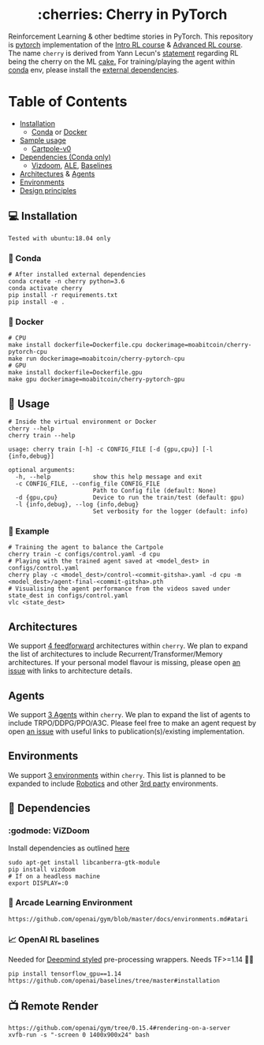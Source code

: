 <h1 align='center'>:cherries: Cherry in PyTorch</h1>

Reinforcement Learning &amp; other bedtime stories in PyTorch. This repository is [pytorch](https://pytorch.org) implementation of the [Intro RL course](https://github.com/simoninithomas/Deep_reinforcement_learning_Course) & [Advanced RL course](https://github.com/dennybritz/reinforcement-learning). The name `cherry` is derived from Yann Lecun's [statement](https://www.quora.com/What-do-you-think-about-reinforcement-learning-Is-it-the-cherry-on-the-cake-as-Yann-LeCun-puts-it-1) regarding RL being the cherry on the ML [cake.](https://miro.medium.com/max/1200/1*bvMhd_xpVxfJYoKXYp5hug.png) For training/playing the agent within [conda](#snake-conda) env, please install the [external dependencies](https://github.com/moabitcoin/cherry-pytorch#dependencies).

# Table of Contents
* [Installation](#Installation)
  - [Conda](#snake-conda) or [Docker](#whale-docker)
* [Sample usage](#tada-usage)
  - [Cartpole-v0](#eyes-example)
* [Dependencies (Conda only)](#two_men_holding_hands-dependencies)
  - [Vizdoom](#godmode-vizdoom), [ALE](#space_invader-arcade-learning-environment), [Baselines](#chart_with_upwards_trend-openai-rl-baselines)
* [Architectures](#architectures) & [Agents](#agents)
* [Environments](#environments)
* [Design principles](https://github.com/moabitcoin/cherry-pytorch/blob/master/cherry/README.md)

## :computer: Installation
```
Tested with ubuntu:18.04 only
```
### :snake: Conda
```
# After installed external dependencies
conda create -n cherry python=3.6
conda activate cherry
pip install -r requirements.txt
pip install -e .
```
### :whale: Docker
```
# CPU
make install dockerfile=Dockerfile.cpu dockerimage=moabitcoin/cherry-pytorch-cpu
make run dockerimage=moabitcoin/cherry-pytorch-cpu
# GPU
make install dockerfile=Dockerfile.gpu
make gpu dockerimage=moabitcoin/cherry-pytorch-gpu
```

## :tada: Usage
```
# Inside the virtual environment or Docker
cherry --help
cherry train --help
```
```
usage: cherry train [-h] -c CONFIG_FILE [-d {gpu,cpu}] [-l {info,debug}]

optional arguments:
  -h, --help            show this help message and exit
  -c CONFIG_FILE, --config_file CONFIG_FILE
                        Path to Config file (default: None)
  -d {gpu,cpu}          Device to run the train/test (default: gpu)
  -l {info,debug}, --log {info,debug}
                        Set verbosity for the logger (default: info)
```
### :eyes: Example
```
# Training the agent to balance the Cartpole
cherry train -c configs/control.yaml -d cpu
# Playing with the trained agent saved at <model_dest> in configs/control.yaml
cherry play -c <model_dest>/control-<commit-gitsha>.yaml -d cpu -m <model_dest>/agent-final-<commit-gitsha>.pth
# Visualising the agent performance from the videos saved under state_dest in configs/control.yaml
vlc <state_dest>
```

## Architectures
We support [4 feedforward](https://github.com/moabitcoin/cherry-pytorch/blob/docs/cherry/agents/README.md#architectures) architectures within `cherry`. We plan to expand the list of architectures to include Recurrent/Transformer/Memory architectures. If your personal model flavour is missing, please open [an issue](https://github.com/moabitcoin/cherry-pytorch/issues) with links to architecture details.

## Agents
We support [3 Agents](https://github.com/moabitcoin/cherry-pytorch/blob/docs/cherry/agents/README.md#agents) within `cherry`. We plan to expand the list of agents to include TRPO/DDPG/PPO/A3C. Please feel free to make an agent request by open [an issue](https://github.com/moabitcoin/cherry-pytorch/issues) with useful links to publication(s)/existing implementation.

## Environments
We support [3 environments](https://github.com/moabitcoin/cherry-pytorch/blob/docs/cherry/envs/README.md) within `cherry`. This list is planned to be expanded to include [Robotics](https://gym.openai.com/envs/#robotics) and other [3rd party](https://github.com/openai/gym/blob/master/docs/environments.md#third-party-environments) environments.

## :two_men_holding_hands: Dependencies
### :godmode: ViZDoom
Install dependencies as outlined [here](https://github.com/mwydmuch/ViZDoom/blob/master/doc/Building.md#linux_deps)
```
sudo apt-get install libcanberra-gtk-module
pip install vizdoom
# If on a headless machine
export DISPLAY=:0
```

### :space_invader: Arcade Learning Environment
```
https://github.com/openai/gym/blob/master/docs/environments.md#atari
```

### :chart_with_upwards_trend: OpenAI RL baselines
Needed for [Deepmind styled](https://github.com/openai/baselines/blob/9ee399f5b20cd70ac0a871927a6cf043b478193f/baselines/common/atari_wrappers.py#L275) pre-processing wrappers. Needs TF>=1.14 :woman_facepalming:
```
pip install tensorflow_gpu==1.14
https://github.com/openai/baselines/tree/master#installation
```

## :tv: Remote Render
```
https://github.com/openai/gym/tree/0.15.4#rendering-on-a-server
xvfb-run -s "-screen 0 1400x900x24" bash
```

